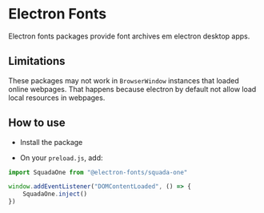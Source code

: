 # Electron Fonts

Electron fonts packages provide font archives em electron desktop apps.

## Limitations

These packages may not work in `BrowserWindow` instances that loaded online webpages. That happens because electron by default not allow load local resources in webpages.

## How to use

* Install the package

* On your `preload.js`, add:

```ts
import SquadaOne from "@electron-fonts/squada-one"

window.addEventListener("DOMContentLoaded", () => {
    SquadaOne.inject()
})
```